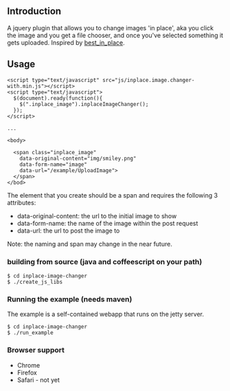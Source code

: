 ## Introduction
A jquery plugin that allows you to change images 'in place', aka you click the image and you get a file chooser, and once you've selected something it gets uploaded.
Inspired by [best_in_place](https://github.com/bernat/best_in_place).

## Usage

    <script type="text/javascript" src="js/inplace.image.changer-with.min.js"></script>
    <script type="text/javascript">
      $(document).ready(function(){
        $(".inplace_image").inplaceImageChanger();
      });
    </script>

    ...
    
    <body>
      
      <span class="inplace_image"
        data-original-content="img/smiley.png"
        data-form-name="image"
        data-url="/example/UploadImage">
      </span>
    </bod>
    
The element that you create should be a span and requires the following 3 attributes:

* data-original-content: the url to the initial image to show
* data-form-name: the name of the image within the post request
* data-url: the url to post the image to

Note: the naming and span may change in the near future.

### building from source (java and coffeescript on your path)
    $ cd inplace-image-changer
    $ ./create_js_libs


### Running the example (needs maven)
The example is a self-contained webapp that runs on the jetty server.

    $ cd inplace-image-changer
    $ ./run_example
    
### Browser support

* Chrome
* Firefox
* Safari - not yet
    
